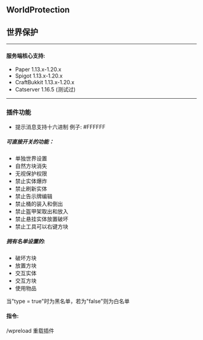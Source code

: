 ## WorldProtection
## 世界保护
---
#### 服务端核心支持:
* Paper 1.13.x-1.20.x
* Spigot 1.13.x-1.20.x
* CraftBukkit 1.13.x-1.20.x
* Catserver 1.16.5 (测试过)
---
### 插件功能
* 提示消息支持十六进制 例子: #FFFFFF

##### 可直接开关的功能：
* 单独世界设置
* 自然方块消失
* 无视保护权限
* 禁止实体爆炸
* 禁止刷新实体
* 禁止告示牌编辑
* 禁止桶的装入和倒出
* 禁止盔甲架取出和放入
* 禁止悬挂实体放置破坏
* 禁止工具可以右键方块
##### 拥有名单设置的:
* 破坏方块
* 放置方块
* 交互实体
* 交互方块
* 使用物品

当"type = true"时为黑名单，若为"false"则为白名单

#### 指令:
/wpreload 重载插件